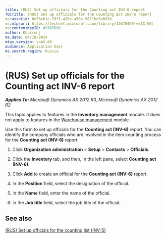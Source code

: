 ```yaml
---
title: (RUS) Set up officials for the Counting act INV-6 report
TOCTitle: (RUS) Set up officials for the Counting act INV-6 report
ms:assetid: 8e53cb1c-7df1-420e-a50e-9671be5eb07d
ms:mtpsurl: https://technet.microsoft.com/library/JJ678469(v=AX.60)
ms:contentKeyID: 49387698
author: Khairunj
ms.date: 04/18/2014
mtps_version: v=AX.60
audience: Application User
ms.search.region: Russia
---
```


# (RUS) Set up officials for the Counting act INV-6 report 


_**Applies To:** Microsoft Dynamics AX 2012 R3, Microsoft Dynamics AX 2012 R2_

This topic applies to features in the **Inventory management** module. It does not apply to features in the [Warehouse management](warehouse-management.md) module.

Use this form to set up officials for the **Counting act (INV-6)** report. You can identify the company officials who are involved in the item counting process for the **Counting act (INV-6)** report.

1.  Click **Organization administration** \> **Setup** \> **Contacts** \> **Officials**.

2.  Click the **Inventory** tab, and then, in the left pane, select **Counting act (INV-6)**.

3.  Click **Add** to create an official for the **Counting act (INV-6)** report.

4.  In the **Position** field, select the designation of the official.

5.  In the **Name** field, enter the name of the official.

6.  In the **Job title** field, select the job title of the official.

## See also

[(RUS) Set up officials for the counting list (INV-5)](rus-set-up-officials-for-the-counting-list-inv-5.md)

  


